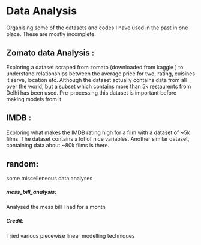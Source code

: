# Data Analysis

Organising some of the datasets and codes I have used in the past in one place. These are mostly incomplete. 

## __Zomato data Analysis__ : 
Exploring a dataset scraped from zomato (downloaded from kaggle <add link>) to understand relationships between the average price for two, rating, cuisines it serve, location etc. 
Although the dataset actually contains data from all over the world, but a subset which contains more than 5k restaurents from Delhi has been used.
Pre-processing this dataset is important before making models from it

## __IMDB__ :
Exploring what makes the IMDB rating high for a film with a dataset of ~5k films. The dataset contains a lot of nice variables. Another similar dataset, containing data about ~80k films is there. 

## __random__:
some miscelleneous data analyses
##### __mess_bill_analysis__: 
Analysed the mess bill I had for a month
##### __Credit__:  
Tried various piecewise linear modelling techniques 
